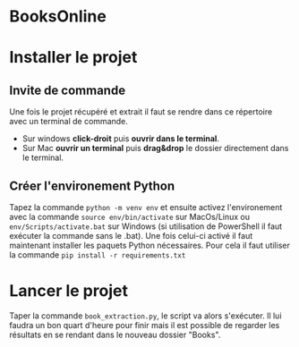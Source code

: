 # BooksOnline
 
# Installer le projet
## Invite de commande
Une fois le projet récupéré et extrait il faut se rendre dans ce répertoire avec un terminal de commande. 
- Sur windows **click-droit** puis **ouvrir dans le terminal**.
- Sur Mac **ouvrir un terminal** puis **drag&drop** le dossier directement dans le terminal.

## Créer l'environement Python
Tapez la commande ```python -m venv env``` et ensuite activez l'environement avec la commande ```source env/bin/activate``` sur MacOs/Linux ou ```env/Scripts/activate.bat``` sur Windows (si utilisation de PowerShell il faut exécuter la commande sans le .bat).
Une fois celui-ci activé il faut maintenant installer les paquets Python nécessaires. Pour cela il faut utiliser la commande ```pip install -r requirements.txt```

# Lancer le projet
Taper la commande ```book_extraction.py```, le script va alors s'exécuter. Il lui faudra un bon quart d'heure pour finir mais il est possible de regarder les résultats en se rendant dans le nouveau dossier "Books".
